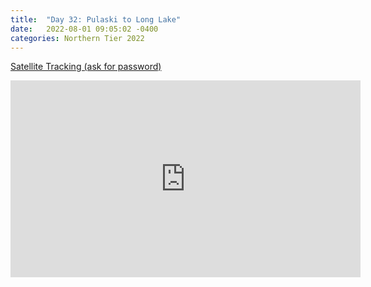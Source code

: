 ```yaml
---
title:  "Day 32: Pulaski to Long Lake"
date:   2022-08-01 09:05:02 -0400
categories: Northern Tier 2022
---
```


[Satellite Tracking (ask for password)](https://us0-share.explore.garmin.com/share/harveybarnhard)

<iframe width="560" height="315" src="https://www.youtube.com/embed/3cU8o3WkVao" frameborder="0" allow="autoplay; encrypted-media" allowfullscreen></iframe>

<p style="text-align: center;"><div class='strava-embed-placeholder' data-embed-type='activity' data-embed-id='7566775514'></div><script src='https://strava-embeds.com/embed.js'></script></p>

